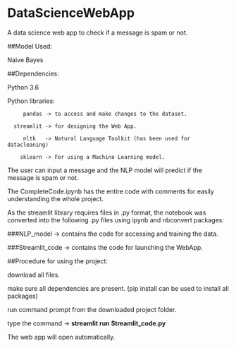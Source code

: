# DataScienceWebApp

A data science web app to check if a message is spam or not.

##Model Used:

Naive Bayes

##Dependencies:

Python 3.6

Python libraries:

         pandas -> to access and make changes to the dataset.
         
      streamlit -> for designing the Web App.
      
         nltk   -> Natural Language Toolkit (has been used for datacleaning)
         
        sklearn -> For using a Machine Learning model.

The user can input a message and the NLP model will predict if the message is spam or not.

The CompleteCode.ipynb has the entire code with comments for easily understanding the whole project.

As the streamlit library requires files in .py format, the notebook was converted into  the following .py files using ipynb and nbconvert packages:

###NLP_model -> contains the code for accessing and training the data.

###Streamlit_code -> contains the code for launching the WebApp.

##Procedure for using the project:

download all files.

make sure all dependencies are present. (pip install can be used to install all packages)

run command prompt from the downloaded project folder.

type the command -> **streamlit run Streamlit_code.py**

The web app will open automatically.
